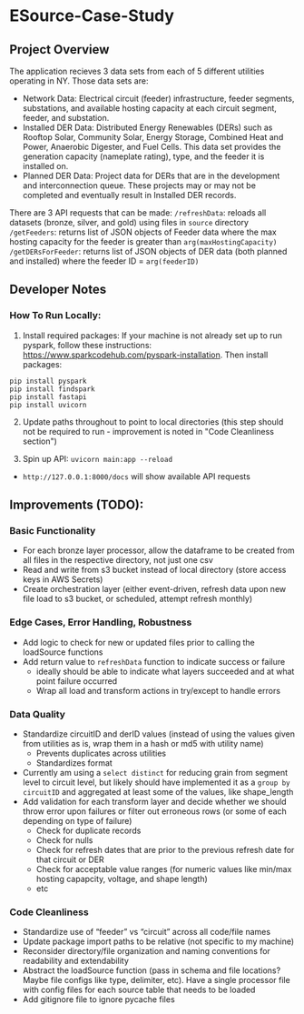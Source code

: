 # ESource-Case-Study

## Project Overview

The application recieves 3 data sets from each of 5 different utilities operating in NY. Those data sets are:
- Network Data: Electrical circuit (feeder) infrastructure, feeder segments, substations, and available hosting capacity at each circuit segment, feeder, and substation.
- Installed DER Data: Distributed Energy Renewables (DERs) such as Rooftop Solar, Community Solar, Energy Storage, Combined Heat and Power, Anaerobic Digester, and Fuel Cells. This data set provides the generation capacity (nameplate rating), type, and the feeder it is installed on.
- Planned DER Data: Project data for DERs that are in the development and interconnection queue. These projects may or may not be completed and eventually result in Installed DER records.

There are 3 API requests that can be made:
`/refreshData`: reloads all datasets (bronze, silver, and gold) using files in `source` directory
`/getFeeders`: returns list of JSON objects of Feeder data where the max hosting capacity for the feeder is greater than `arg(maxHostingCapacity)`
`/getDERsForFeeder`: returns list of JSON objects of DER data (both planned and installed) where the feeder ID = `arg(feederID)`

## Developer Notes

### How To Run Locally:
1. Install required packages:
If your machine is not already set up to run pyspark, follow these instructions: https://www.sparkcodehub.com/pyspark-installation. 
Then install packages:
```
pip install pyspark
pip install findspark
pip install fastapi
pip install uvicorn
```

2. Update paths throughout to point to local directories (this step should not be required to run - improvement is noted in "Code Cleanliness section")

3. Spin up API:
`uvicorn main:app --reload`
- `http://127.0.0.1:8000/docs` will show available API requests


## Improvements (TODO):
### Basic Functionality
- For each bronze layer processor, allow the dataframe to be created from all files in the respective directory, not just one csv
- Read and write from s3 bucket instead of local directory (store access keys in AWS Secrets)
- Create orchestration layer (either event-driven, refresh data upon new file load to s3 bucket, or scheduled, attempt refresh monthly)

### Edge Cases, Error Handling, Robustness
- Add logic to check for new or updated files prior to calling the loadSource functions
- Add return value to `refreshData` function to indicate success or failure
    - ideally should be able to indicate what layers succeeded and at what point failure occurred
    - Wrap all load and transform actions in try/except to handle errors

### Data Quality
- Standardize circuitID and derID values (instead of using the values given from utilities as is, wrap them in a hash or md5 with utility name)
    - Prevents duplicates across utilities
    - Standardizes format
- Currently am using a `select distinct` for reducing grain from segment level to circuit level, but likely should have implemented it as a `group by circuitID` and aggregated at least some of the values, like shape_length
- Add validation for each transform layer and decide whether we should throw error upon failures or filter out erroneous rows (or some of each depending on type of failure)
    - Check for duplicate records
    - Check for nulls
    - Check for refresh dates that are prior to the previous refresh date for that circuit or DER
    - Check for acceptable value ranges (for numeric values like min/max hosting capapcity, voltage, and shape length)
    - etc

### Code Cleanliness
- Standardize use of “feeder” vs “circuit” across all code/file names
- Update package import paths to be relative (not specific to my machine)
- Reconsider directory/file organization and naming conventions for readability and extendability
- Abstract the loadSource function (pass in schema and file locations? Maybe file configs like type, delimiter, etc). Have a single processor file with config files for each source table that needs to be loaded
- Add gitignore file to ignore pycache files


